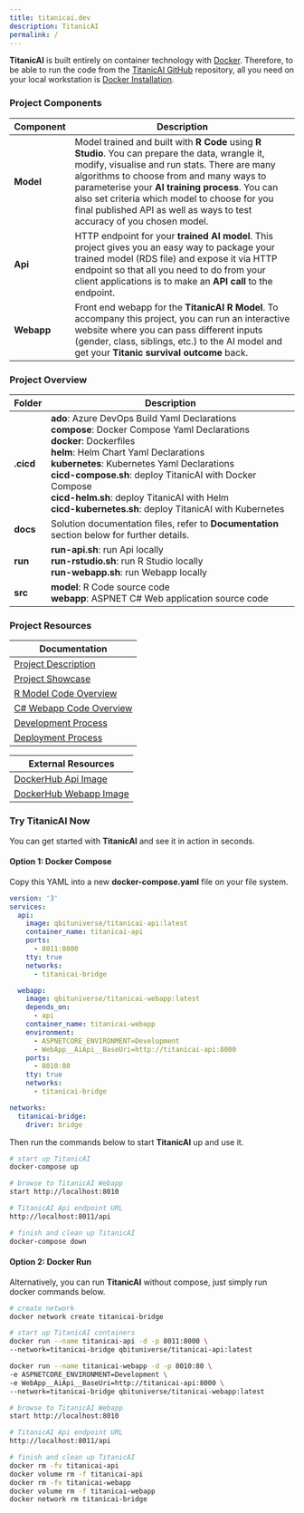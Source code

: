 ```yaml
---
title: titanicai.dev
description: TitanicAI
permalink: /
---
```


**TitanicAI** is built entirely on container technology with [Docker](https://www.docker.com). Therefore, to be able to run the code from the [TitanicAI GitHub](https://github.com/qbituniverse/titanicai.dev) repository, all you need on your local workstation is [Docker Installation](https://docs.docker.com/get-docker/).

### Project Components

|Component|Description|
|-----|-----|
|**Model**|Model trained and built with **R Code** using **R Studio**. You can prepare the data, wrangle it, modify, visualise and run stats. There are many algorithms to choose from and many ways to parameterise your **AI training process**. You can also set criteria which model to choose for you final published API as well as ways to test accuracy of you chosen model.|
|**Api**|HTTP endpoint for your **trained AI model**. This project gives you an easy way to package your trained model (RDS file) and expose it via HTTP endpoint so that all you need to do from your client applications is to make an **API call** to the endpoint.|
|**Webapp**|Front end webapp for the **TitanicAI R Model**. To accompany this project, you can run an interactive website where you can pass different inputs (gender, class, siblings, etc.) to the AI model and get your **Titanic survival outcome** back.|

### Project Overview

|Folder|Description|
|-----|-----|
|**.cicd**|**ado**: Azure DevOps Build Yaml Declarations<br />**compose**: Docker Compose Yaml Declarations<br />**docker**: Dockerfiles<br />**helm**: Helm Chart Yaml Declarations<br />**kubernetes**: Kubernetes Yaml Declarations<br />**cicd-compose.sh**: deploy TitanicAI with Docker Compose<br />**cicd-helm.sh**: deploy TitanicAI with Helm<br />**cicd-kubernetes.sh**: deploy TitanicAI with Kubernetes|
|**docs**|Solution documentation files, refer to **Documentation** section below for further details.|
|**run**|**run-api.sh**: run Api locally<br />**run-rstudio.sh**: run R Studio locally<br />**run-webapp.sh**: run Webapp locally|
|**src**|**model**: R Code source code<br />**webapp**: ASPNET C# Web application source code|

### Project Resources

|Documentation|
|-----|
|[Project Description](/description)|
|[Project Showcase](/showcase)|
|[R Model Code Overview](/model)|
|[C# Webapp Code Overview](/webapp)|
|[Development Process](/development)|
|[Deployment Process](/deployment)|

|External Resources|
|-----|
|[DockerHub Api Image](https://hub.docker.com/repository/docker/qbituniverse/titanicai-api)|
|[DockerHub Webapp Image](https://hub.docker.com/repository/docker/qbituniverse/titanicai-webapp)|

### Try TitanicAI Now

You can get started with **TitanicAI** and see it in action in seconds.

#### Option 1: Docker Compose

Copy this YAML into a new **docker-compose.yaml** file on your file system.

```yaml
version: '3'
services:
  api:
    image: qbituniverse/titanicai-api:latest
    container_name: titanicai-api
    ports:
      - 8011:8000
    tty: true
    networks:
      - titanicai-bridge

  webapp:
    image: qbituniverse/titanicai-webapp:latest
    depends_on:
      - api
    container_name: titanicai-webapp
    environment:
      - ASPNETCORE_ENVIRONMENT=Development
      - WebApp__AiApi__BaseUri=http://titanicai-api:8000
    ports:
      - 8010:80
    tty: true
    networks:
      - titanicai-bridge

networks:
  titanicai-bridge:
    driver: bridge
```

Then run the commands below to start **TitanicAI** up and use it.

```bash
# start up TitanicAI
docker-compose up

# browse to TitanicAI Webapp
start http://localhost:8010

# TitanicAI Api endpoint URL
http://localhost:8011/api

# finish and clean up TitanicAI
docker-compose down
```

#### Option 2: Docker Run

Alternatively, you can run **TitanicAI** without compose, just simply run docker commands below.

```bash
# create network
docker network create titanicai-bridge

# start up TitanicAI containers
docker run --name titanicai-api -d -p 8011:8000 \
--network=titanicai-bridge qbituniverse/titanicai-api:latest

docker run --name titanicai-webapp -d -p 8010:80 \
-e ASPNETCORE_ENVIRONMENT=Development \
-e WebApp__AiApi__BaseUri=http://titanicai-api:8000 \
--network=titanicai-bridge qbituniverse/titanicai-webapp:latest

# browse to TitanicAI Webapp
start http://localhost:8010

# TitanicAI Api endpoint URL
http://localhost:8011/api

# finish and clean up TitanicAI
docker rm -fv titanicai-api
docker volume rm -f titanicai-api
docker rm -fv titanicai-webapp
docker volume rm -f titanicai-webapp
docker network rm titanicai-bridge
```